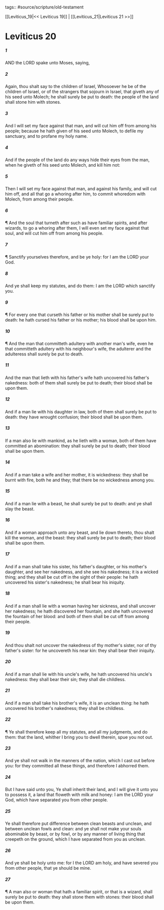tags:: #source/scripture/old-testament

[[Leviticus_19|<< Leviticus 19]] | [[Leviticus_21|Leviticus 21 >>]]

# Leviticus 20

##### 1

AND the LORD spake unto Moses, saying,

##### 2

Again, thou shalt say to the children of Israel, Whosoever he be of the children of Israel, or of the strangers that sojourn in Israel, that giveth any of his seed unto Molech; he shall surely be put to death: the people of the land shall stone him with stones.

##### 3

And I will set my face against that man, and will cut him off from among his people; because he hath given of his seed unto Molech, to defile my sanctuary, and to profane my holy name.

##### 4

And if the people of the land do any ways hide their eyes from the man, when he giveth of his seed unto Molech, and kill him not:

##### 5

Then I will set my face against that man, and against his family, and will cut him off, and all that go a whoring after him, to commit whoredom with Molech, from among their people.

##### 6

¶ And the soul that turneth after such as have familiar spirits, and after wizards, to go a whoring after them, I will even set my face against that soul, and will cut him off from among his people.

##### 7

¶ Sanctify yourselves therefore, and be ye holy: for I am the LORD your God.

##### 8

And ye shall keep my statutes, and do them: I am the LORD which sanctify you.

##### 9

¶ For every one that curseth his father or his mother shall be surely put to death: he hath cursed his father or his mother; his blood shall be upon him.

##### 10

¶ And the man that committeth adultery with another man's wife, even he that committeth adultery with his neighbour's wife, the adulterer and the adulteress shall surely be put to death.

##### 11

And the man that lieth with his father's wife hath uncovered his father's nakedness: both of them shall surely be put to death; their blood shall be upon them.

##### 12

And if a man lie with his daughter in law, both of them shall surely be put to death: they have wrought confusion; their blood shall be upon them.

##### 13

If a man also lie with mankind, as he lieth with a woman, both of them have committed an abomination: they shall surely be put to death; their blood shall be upon them.

##### 14

And if a man take a wife and her mother, it is wickedness: they shall be burnt with fire, both he and they; that there be no wickedness among you.

##### 15

And if a man lie with a beast, he shall surely be put to death: and ye shall slay the beast.

##### 16

And if a woman approach unto any beast, and lie down thereto, thou shalt kill the woman, and the beast: they shall surely be put to death; their blood shall be upon them.

##### 17

And if a man shall take his sister, his father's daughter, or his mother's daughter, and see her nakedness, and she see his nakedness; it is a wicked thing; and they shall be cut off in the sight of their people: he hath uncovered his sister's nakedness; he shall bear his iniquity.

##### 18

And if a man shall lie with a woman having her sickness, and shall uncover her nakedness; he hath discovered her fountain, and she hath uncovered the fountain of her blood: and both of them shall be cut off from among their people.

##### 19

And thou shalt not uncover the nakedness of thy mother's sister, nor of thy father's sister: for he uncovereth his near kin: they shall bear their iniquity.

##### 20

And if a man shall lie with his uncle's wife, he hath uncovered his uncle's nakedness: they shall bear their sin; they shall die childless.

##### 21

And if a man shall take his brother's wife, it is an unclean thing: he hath uncovered his brother's nakedness; they shall be childless.

##### 22

¶ Ye shall therefore keep all my statutes, and all my judgments, and do them: that the land, whither I bring you to dwell therein, spue you not out.

##### 23

And ye shall not walk in the manners of the nation, which I cast out before you: for they committed all these things, and therefore I abhorred them.

##### 24

But I have said unto you, Ye shall inherit their land, and I will give it unto you to possess it, a land that floweth with milk and honey: I am the LORD your God, which have separated you from other people.

##### 25

Ye shall therefore put difference between clean beasts and unclean, and between unclean fowls and clean: and ye shall not make your souls abominable by beast, or by fowl, or by any manner of living thing that creepeth on the ground, which I have separated from you as unclean.

##### 26

And ye shall be holy unto me: for I the LORD am holy, and have severed you from other people, that ye should be mine.

##### 27

¶ A man also or woman that hath a familiar spirit, or that is a wizard, shall surely be put to death: they shall stone them with stones: their blood shall be upon them.
